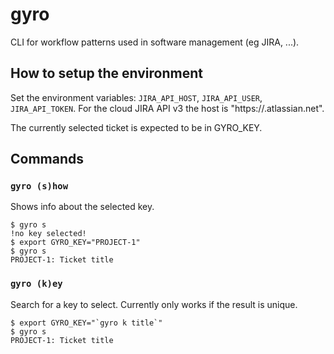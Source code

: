 # gyro

CLI for workflow patterns used in software management (eg JIRA, ...).

## How to setup the environment

Set the environment variables: `JIRA_API_HOST`, `JIRA_API_USER`, `JIRA_API_TOKEN`. For the cloud JIRA API v3 the host is "https://<youraccount>.atlassian.net".

The currently selected ticket is expected to be in GYRO_KEY.

## Commands

### `gyro (s)how`

Shows info about the selected key.

```
$ gyro s
!no key selected!
$ export GYRO_KEY="PROJECT-1"
$ gyro s
PROJECT-1: Ticket title
```

### `gyro (k)ey`

Search for a key to select. Currently only works if the result is unique.

```
$ export GYRO_KEY="`gyro k title`"
$ gyro s
PROJECT-1: Ticket title
```
